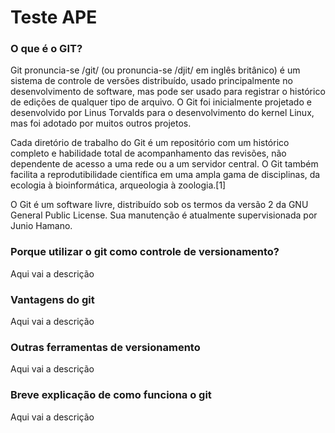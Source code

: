 # Teste APE

### O que é o GIT?
Git pronuncia-se /git/ (ou pronuncia-se /djit/ em inglês britânico) é um sistema de controle de versões distribuído, usado principalmente no desenvolvimento de software, mas pode ser usado para registrar o histórico de edições de qualquer tipo de arquivo. O Git foi inicialmente projetado e desenvolvido por Linus Torvalds para o desenvolvimento do kernel Linux, mas foi adotado por muitos outros projetos.

Cada diretório de trabalho do Git é um repositório com um histórico completo e habilidade total de acompanhamento das revisões, não dependente de acesso a uma rede ou a um servidor central. O Git também facilita a reprodutibilidade científica em uma ampla gama de disciplinas, da ecologia à bioinformática, arqueologia à zoologia.[1]

O Git é um software livre, distribuído sob os termos da versão 2 da GNU General Public License. Sua manutenção é atualmente supervisionada por Junio Hamano.


### Porque utilizar o git como controle de versionamento?
Aqui vai a descrição 


### Vantagens do git
Aqui vai a descrição 


### Outras ferramentas de versionamento
Aqui vai a descrição 


### Breve explicação de como funciona o git
Aqui vai a descrição 
